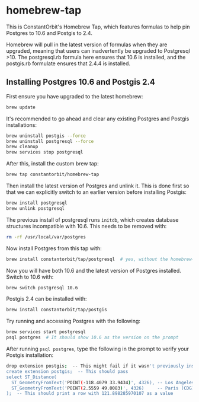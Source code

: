 # homebrew-tap

This is ConstantOrbit's Homebrew Tap, which features formulas to help pin
Postgres to 10.6 and Postgis to 2.4.

Homebrew will pull in the latest version of formulas when they are upgraded,
meaning that users can inadvertently be upgraded to Postgresql >10. The
postgresql.rb formula here ensures that 10.6 is installed, and the postgis.rb
formulate ensures that 2.4.4 is installed.

## Installing Postgres 10.6 and Postgis 2.4

First ensure you have upgraded to the latest homebrew:

```sh
brew update
```

It's recommended to go ahead and clear any existing Postgres and Postgis
installations:

```sh
brew uninstall postgis --force
brew uninstall postgresql --force
brew cleanup
brew services stop postgresql
```

After this, install the custom brew tap:

```sh
brew tap constantorbit/homebrew-tap
```

Then install the latest version of Postgres and unlink it. This is done first so that
we can explicitly switch to an earlier version before installing Postgis:

```sh
brew install postgresql
brew unlink postgresql
```

The previous install of postgresql runs `initdb`, which creates database structures incompatible with 10.6. This needs to be removed with:

```sh
rm -rf /usr/local/var/postgres
```

Now install Postgres from this tap with:

```sh
brew install constantorbit/tap/postgresql  # yes, without the homebrew-
```

Now you will have both 10.6 and the latest version of Postgres installed.
Switch to 10.6 with:

```sh
brew switch postgresql 10.6
```

Postgis 2.4 can be installed with:

```sh
brew install constantorbit/tap/postgis
```

Try running and accessing Postgres with the following:

```sh
brew services start postgresql
psql postgres  # It should show 10.6 as the version on the prompt
```

After running `psql postgres`, type the following in the prompt to verify your Postgis installation:

```sh
drop extension postgis;  -- This might fail if it wasn't previously installed
create extension postgis;  -- This should pass
select ST_Distance(
  ST_GeometryFromText('POINT(-118.4079 33.9434)', 4326), -- Los Angeles (LAX)
  ST_GeometryFromText('POINT(2.5559 49.0083)', 4326)     -- Paris (CDG)
);  -- This should print a row with 121.898285970107 as a value
```
